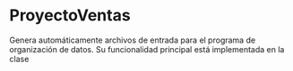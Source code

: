 # ProyectoVentas
Genera automáticamente archivos de entrada para el programa de organización de datos. Su funcionalidad principal está implementada en la clase
